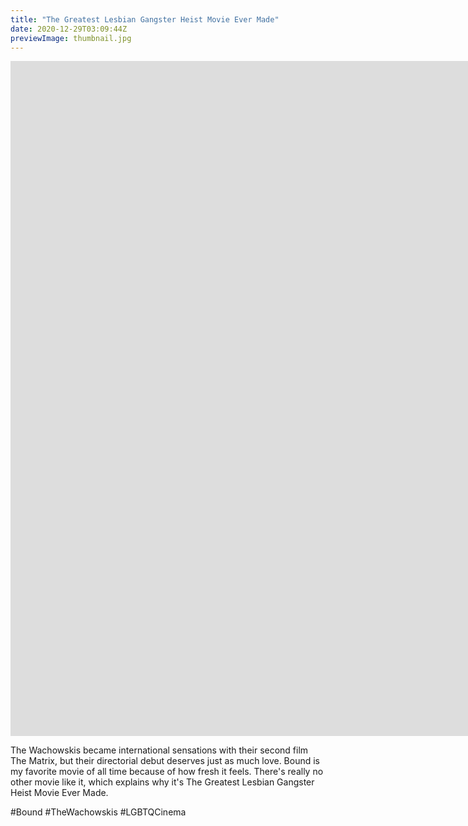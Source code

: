 ```yaml
---
title: "The Greatest Lesbian Gangster Heist Movie Ever Made"
date: 2020-12-29T03:09:44Z
previewImage: thumbnail.jpg
---
```


<iframe width="1920" height="1080" src="https://www.youtube.com/embed/i8bk6KY22NM" frameborder="0" allow="accelerometer; autoplay; clipboard-write; encrypted-media; gyroscope; picture-in-picture" allowfullscreen></iframe>

The Wachowskis became international sensations with their second film The Matrix, but their directorial debut deserves just as much love. Bound is my favorite movie of all time because of how fresh it feels. There's really no other movie like it, which explains why it's The Greatest Lesbian Gangster Heist Movie Ever Made.

#Bound #TheWachowskis #LGBTQCinema